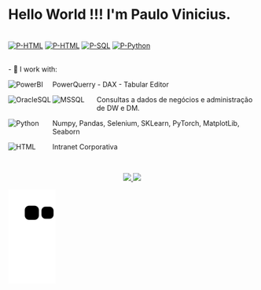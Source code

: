# Hello World !!! I'm Paulo Vinicius.

<div style="display: inline_block"align="left"><br>
    <a href="https://www.linkedin.com/in/paulo-vinicius-souza-83709919a/"><img align="center" alt="P-HTML" height="30" width="90"
        src="https://img.shields.io/badge/LinkedIn-0077B5?style=for-the-badge&logo=linkedin&logoColor=white"></a>
    <a href=""><img align="center" alt="P-HTML" height="30" width="90"
        src="https://img.shields.io/badge/Discord-7289DA?style=for-the-badge&logo=discord&logoColor=white"></a>
    <a href="mailto:pauloviniciusdesouza@live.com"><img align="center" alt="P-SQL" height="30" width="90"
        src="https://img.shields.io/badge/Microsoft_Outlook-0078D4?style=for-the-badge&logo=microsoft-outlook&logoColor=white"></a>
    <a href="https://wa.me/5535999923618"><img align="center" alt="P-Python" height="30" width="90"
        src="https://img.shields.io/badge/WhatsApp-25D366?style=for-the-badge&logo=whatsapp&logoColor=white"></a>


</div>

<div>   
    <br>
<p>- 👀 I work with:</p>
  <img align="left" alt="PowerBI" height="30" width="90"
        src="https://img.shields.io/badge/power_bi-F2C811?style=for-the-badge&logo=powerbi&logoColor=black">
            <p>PowerQuerry - DAX - Tabular Editor</p></a>
   <img align="left" alt="OracleSQL" height="30" width="90"
        src="https://img.shields.io/badge/Oracle-F80000?style=for-the-badge&logo=oracle&logoColor=black"></a>
   <img align="left" alt="MSSQL" height="30" width="90"
        src="https://img.shields.io/badge/Microsoft_SQL_Server-CC2927?style=for-the-badge&logo=microsoft-sql-server&logoColor=white">
            <p>Consultas a dados de negócios e administração de DW e DM.</p></a>
  <img align="left" alt="Python" height="30" width="90"
        src="https://img.shields.io/badge/Python-3776AB?style=for-the-badge&logo=python&logoColor=white">
            <p>Numpy, Pandas, Selenium, SKLearn, PyTorch, MatplotLib, Seaborn</p></a>
  <img align="left" alt="HTML" height="30" width="90"
        src="https://img.shields.io/badge/HTML-239120?style=for-the-badge&logo=html5&logoColor=white">
            <p>Intranet Corporativa</p></a>
    <br>
</div>

    
<div align="center">
 <p></p> 
  <a href="https://github.com/PauloVinicius02131">
  <img height="180em" src="https://github-readme-stats.vercel.app/api?username=PauloVinicius02131&show_icons=true&theme=blueberry&include_all_commits=true&count_private=true"/>
  <img height="180em" src="https://github-readme-stats.vercel.app/api/top-langs/?username=PauloVinicius02131&layout=compact&langs_count=7&theme=blueberry"/>
</div>



 ![Snake animation](https://github.com/PauloVinicius02131/PauloVinicius02131/blob/output/github-contribution-grid-snake.svg)


<!---
PauloVinicius02131/PauloVinicius02131 is a ✨ special ✨ repository because its `README.md` (this file) appears on your GitHub profile.
You can click the Preview link to take a look at your changes.
--->
